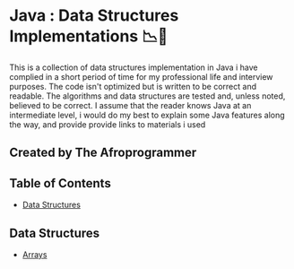 Java : Data Structures Implementations :chart_with_downwards_trend::arrows_counterclockwise:
==============================

This is a collection of data structures implementation in Java i have complied in a short period of time for my professional life and interview purposes. The code isn't optimized but is written to be correct and readable. The algorithms and data structures are tested and, unless noted, believed to be correct.
I assume that the reader knows Java at an intermediate level, i would do my best to explain some Java features along the way, and provide provide links to materials i used

## Created by The Afroprogrammer

## Table of Contents
- [Data Structures](#data-structures)

## Data Structures
* [Arrays](src/main/java/dataStructures/AnArray.java)
